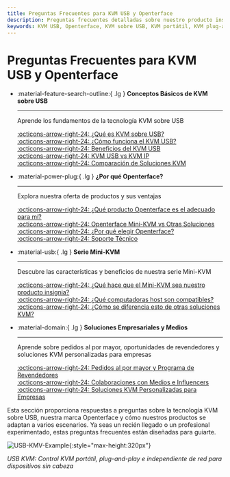 ```yaml
---
title: Preguntas Frecuentes para KVM USB y Openterface
description: Preguntas frecuentes detalladas sobre nuestro producto insignia Mini-KVM, que cubre especificaciones técnicas, guías de uso y consejos de solución de problemas.
keywords: KVM USB, Openterface, KVM sobre USB, KVM portátil, KVM plug-and-play, KVM independiente de red, control de dispositivos sin cabeza, soluciones de TI, solución de problemas, productos Openterface
---
```


# Preguntas Frecuentes para KVM USB y Openterface

<div class="grid cards" markdown>

-   :material-feature-search-outline:{ .lg } __Conceptos Básicos de KVM sobre USB__

    ---

    Aprende los fundamentos de la tecnología KVM sobre USB

    [:octicons-arrow-right-24: ¿Qué es KVM sobre USB?](/faq/usbkvm/kvm-over-usb#what-is-kvm-over-usb)  
    [:octicons-arrow-right-24: ¿Cómo funciona el KVM USB?](/faq/usbkvm/kvm-over-usb#how-usb-kvm-works)  
    [:octicons-arrow-right-24: Beneficios del KVM USB](/faq/usbkvm/kvm-over-usb#why-usb-kvm)  
    [:octicons-arrow-right-24: KVM USB vs KVM IP](/faq/usbkvm/kvm-over-usb#usb-vs-ip)  
    [:octicons-arrow-right-24: Comparación de Soluciones KVM](/faq/usbkvm/kvm-over-usb#kvm-comparison)  

-   :material-power-plug:{ .lg } __¿Por qué Openterface?__

    ---

    Explora nuestra oferta de productos y sus ventajas

    [:octicons-arrow-right-24: ¿Qué producto Openterface es el adecuado para mí?](/faq/usbkvm/openterface#choose-product)  
    [:octicons-arrow-right-24: Openterface Mini-KVM vs Otras Soluciones](/faq/usbkvm/openterface#minikvm-comparison)  
    [:octicons-arrow-right-24: ¿Por qué elegir Openterface?](/faq/usbkvm/openterface#why-openterface)  
    [:octicons-arrow-right-24: Soporte Técnico](/faq/usbkvm/openterface#technical-support)  

-   :material-usb:{ .lg } __Serie Mini-KVM__

    ---

    Descubre las características y beneficios de nuestra serie Mini-KVM  

    [:octicons-arrow-right-24: ¿Qué hace que el Mini-KVM sea nuestro producto insignia?](/faq/minikvm/op-minikvm#flagship-product)  
    [:octicons-arrow-right-24: ¿Qué computadoras host son compatibles?](/faq/minikvm/op-minikvm#mini-kvm-host-compatibility)  
    [:octicons-arrow-right-24: ¿Cómo se diferencia esto de otras soluciones KVM?](/faq/minikvm/op-minikvm#mini-kvm-vs-other-kvms)

-   :material-domain:{ .lg } __Soluciones Empresariales y Medios__

    ---

    Aprende sobre pedidos al por mayor, oportunidades de revendedores y soluciones KVM personalizadas para empresas  

    [:octicons-arrow-right-24: Pedidos al por mayor y Programa de Revendedores](/faq/business#bulk-order-reseller)  
    [:octicons-arrow-right-24: Colaboraciones con Medios e Influencers](/faq/business#media-collaboration)  
    [:octicons-arrow-right-24: Soluciones KVM Personalizadas para Empresas](/faq/business#enterprise-kvm)  

</div>

Esta sección proporciona respuestas a preguntas sobre la tecnología KVM sobre USB, nuestra marca Openterface y cómo nuestros productos se adaptan a varios escenarios. Ya seas un recién llegado o un profesional experimentado, estas preguntas frecuentes están diseñadas para guiarte.

![USB-KMV-Example](https://assets.openterface.com/images/product/use-case-demo-industrial-pc.webp){:style="max-height:320px"}

*USB KVM: Control KVM portátil, plug-and-play e independiente de red para dispositivos sin cabeza*